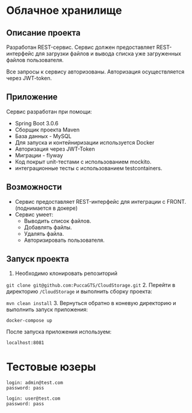 # Облачное хранилище

## Описание проекта
Разработан REST-сервис. Сервис должен предоставляет REST-интерфейс для загрузки файлов и вывода списка уже загруженных файлов пользователя.

Все запросы к сервису авторизованы. Авторизация осуществляется через JWT-token.

## Приложение
Сервис разработан при помощи:
* Spring Boot 3.0.6
* Сборщик проекта Maven
* База данных - MySQL
* Для запуска и контейниризации используется Docker
* Авторизация через JWT-Token
* Миграции - flyway
* Код покрыт unit-тестами с использованием mockito.
* интеграционные тесты с использованием testcontainers.

## Возможности
* Сервис предоставляет REST-интерфейс для интеграции с FRONT. (поднимается в докере)
* Сервис умеет:
  * Выводить список файлов.
  * Добавлять файлы.
  * Удалять файла.
  * Авторизировать пользователя.

## Запуск проекта
1. Необходимо клонировать репозиторий

``git clone git@github.com:PuccaGTS/CloudStorage.git``
2. Перейти в директорию ``/CloudStorage`` и выполнить сборку проекта:

``mvn clean install``
3. Вернуться обратно в коневую директорию и выполнить запуск приложения:

``docker-compose up``

После запуска приложения используем:

``localhost:8081``

# Тестовые юзеры
```
login: admin@test.com
password: pass
```
```
login: user@test.com
password: pass
```